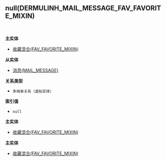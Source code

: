 ## null(DERMULINH_MAIL_MESSAGE_FAV_FAVORITE_MIXIN) <!-- {docsify-ignore-all} -->



<br>
<p class="panel-title"><b>主实体</b></p>

* [收藏混合(FAV_FAVORITE_MIXIN)](module/fav/fav_favorite_mixin)

<p class="panel-title"><b>从实体</b></p>

* [消息(MAIL_MESSAGE)](module/mail/mail_message)

<p class="panel-title"><b>关系类型</b></p>

* `多继承关系（虚拟实体）`

<p class="panel-title"><b>索引值</b></p>

* `null`

<p class="panel-title"><b>主实体</b></p>

* [收藏混合(FAV_FAVORITE_MIXIN)](module/fav/fav_favorite_mixin)
<p class="panel-title"><b>主实体</b></p>

* [收藏混合(FAV_FAVORITE_MIXIN)](module/fav/fav_favorite_mixin)